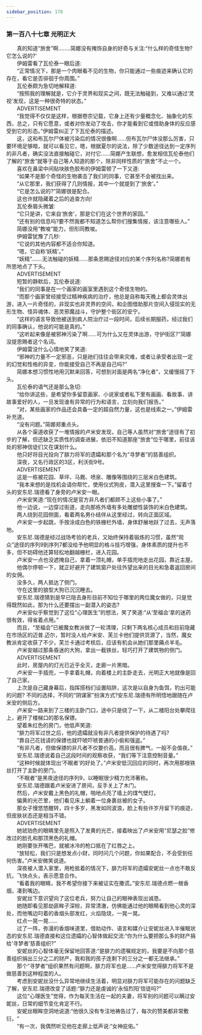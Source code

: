 ```yaml
---
sidebar_position: 178
---
```

### 第一百八十七章 光明正大  


　　真的知道“旅舍”啊.…….简娜没有掩饰自身的好奇与关注:“什么样的奇怪生物?它怎么说的?’  
　　伊姆雷看了瓦伦泰一眼后道:  
　　“正常情况下，那是一个肉眼看不见的生物，你只能通过一些痕迹来确认它的存在，看它是否徘徊于你周围。”  
　　瓦伦泰颇为急切地解释道:  
　　“按照我的理解就是，它介于灵界和现实之间，既无法触碰到，又难以通过‘灵视’发现，这是一种很奇特的状态。”  
　　ADVERTISEMENT  
　　“我觉得不仅仅是这样，根据卷宗记载，它身上还有少量概念化、抽象化的东西，总之，只有它愿意，或者对你发动了攻击，你才能看到它或借助身体的反应感受到它的形态。”伊姆雷纠正了下瓦伦泰的描述。  
　　这，这和布瓦尔尸体被污染后的情况很像啊……但布瓦尔尸体没那么厉害，只要环境足够暗，就可以看见它，嗯，根据夏尔的说法，除了少数途径达到一定序列的非凡者，确实没法直接触碰它，对付它……简娜产生联想，愈发相信瓦伦泰他们了解的“旅舍”就等于自己等人知道的那个，除非同样性质的“旅舍”不止一个。  
　　喜欢在鼻梁中间贴块肤色胶布的伊姆雷顿了一下又道:  
　　“如果不是那个奇怪的生物袭击了我们的同事，它甚至不会被找出来。  
　　“从它那里，我们获得了几则情报，其中一个就提到了‘旅舍’。”  
　　“它是怎么说的?”简娜很是配合。  
　　这也许就隐藏着之后的追查方向!  
　　瓦伦泰眉头微皱:  
　　“它只是讲，它来自‘旅舍’，那是它们在这个世界的家园。”  
　　“还有别的信息吗?要不然我都不知道怎么帮你们搜集情报，该注意哪些人。”  
　　简娜没用“教唆”能力，但形同教唆。  
　　伊姆雷犹豫了几秒:  
　　“它说的其他内容都不适合你知道。  
　　“嗯，它自称‘妖精’。”  
　　“妖精”…….无法触碰的妖精……那条恩赐途径对应的某个序列名称?简娜若有所思地点了下头。  
　　ADVERTISEMENT  
　　短暂的静默后，瓦伦泰说道:  
　　“我们的同事是在一个画家的画室里遇到这个奇怪生物的。  
　　“而那个画家曾经接受过精神疾病的治疗，他总是自称每天晚上都会灵体出游，进入一片奇怪的，非现实也非灵界的空间，和企图借助那片空间入侵现实的无形生物、怪异魂体、恶灵邪魔战斗，守护整个街区的安宁。  
　　“这样的语言导致他被送到疯人院治疗过一段时间，后续长期服药，经过我们的同事确认，他说的可能是真的。”  
　　“这听起来像是被邪神污染了啊……可为什么又在灵体出游，守护街区?”简娜没提恩赐者这个名词。  
　　伊姆雷没什么心情地笑了笑道:  
　　“邪神的力量不一定邪恶，只是祂们往往会带来灾难，或者让承受者出现一定的幻觉和性格的异变，你能接受自己不再是自己吗?”  
　　简娜本想习惯性地用沉默来回答，可想到对面是两名“净化者”，又缓慢摇了下头。  
　　瓦伦泰的语气还是那么急切:  
　　“给你讲这些，是希望你多留意画家、小说家或者私下里有画画、看故事、讲故事爱好的人，一旦发现谁有异常的行为和语言，立刻向我们报告。”  
　　“对，某些画家的作品还会具备一定的超自然力量，这也是线索之一。”伊姆雷补充道。  
　　“没有问题。”简娜郑重点头。  
　　从各个渠道收获了一堆情报的卢米安发现，自己等人虽然对“旅舍”途径有了初步的了解，但还缺乏实质性的调查进展，依旧不知道那座“旅舍”位于哪里，前往该处的邪神信徒们又在谋划什么。  
　　他只好将目光投向了腓力将军的遗孀和那个名为“寻梦者”的慈善组织。  
　　深夜，又名行政区的3区，利沃街9号。  
　　ADVERTISEMENT  
　　这是一栋被花园、草坪、马厩、喷泉、雕像等围绕的三层米白色建筑。  
　　“我本来想的是找机会请你帮忙，使用仪式狗皮，潜入这里搜查一下。”留着寸头的安东尼.瑞德看了身旁的卢米安一眼。  
　　卢米安笑道:“现在的情况是官方非凡者们都顾不上这些小事了。”  
　　他一边说，一边穿过街道，走向那栋外墙有多处雕塑性装饰的米白色建筑。  
　　两人绕到花园侧面，看着两名男仆结伴从这里经过，转向正面区域。  
　　卢米安一步起跳，手按涂成白色的铁栅栏外墙，身体舒展地跃了过去，无声落地。  
　　安东尼.瑞德是经过战场考验的老兵，又始终保持着锻炼的习惯，虽然“观众”途径的序列9到序列7都没给予他明显的格斗技巧增强，身体素质的提升也不多，但不妨碍他还算轻松地翻越栅栏，进入花园。  
　　卢米安一点也没遮掩自己，拿着一顶礼帽，单手插兜地走出花园，靠近主屋。  
　　他偶尔停顿一下，就正好避开了建筑窗户处往外望出来的目光和急着返回房间的女佣。  
　　没多久，两人抵达了侧门。  
　　守在这里的狼型大狗已沉沉睡去。  
　　安东尼.瑞德猜到是早已隐去身形目前不知位于哪里的两位魔女做的，只是觉得既然如此，那为什么还要摆出一副潜入的姿态?  
　　卢米安似乎察觉到了这位“心理医生”的想法，笑了笑道:“从‘至福会’拿的迷药很有效，得省着点用。”  
　　而且，“至福会”已被魔女教派做了一轮清理，只剩下两名核心成员和目前隐藏在市场区的迈普.迈尔，暂时没人给卢米安、芙兰卡他们提供货源了，当然，魔女教派肯定收获了不少，芙兰卡通过考核后，应该有机会从她们那里薅点羊毛。  
　　卢米安越过那条昏迷的大狗，拿出一截铁丝，轻巧打开了建筑物的侧门。  
　　ADVERTISEMENT  
　　此时，房屋内的灯光已近乎全灭，走廊一片黑暗。  
　　卢米安一手插兜，一手拿着礼帽，向着楼上的主卧走去，光明正大地就像是回了自己家。  
　　上次是自己藏身幕后，指挥搭档们设置陷阱，这次是以自身为鱼饵，钓出可能的问题? 不同的选择，不同的“阴谋家”扮演方式?安东尼.瑞德有所明悟地跟随在卢米安的侧后方。  
　　卢米安一路来到了三楼的主卧门口，途中只是绕了一下，从二楼阳台处攀爬往上，避开了楼梯口的那名保镖。  
　　望着朱红色的房门，他低声笑道:  
　　“腓力将军过世之后，他的遗孀就没有非凡者提供保护的待遇了吗?  
　　“靠自己花钱请的保镖也就吓唬吓唬普通的小偷和强盗。”  
　　“有非凡者，但做保镖的非凡者不仅要价高，而且很有脾气，一般不会值夜。”  
　　安东尼.瑞德说着自己这段时间的观察收获，“我们等下注意控制音量。”  
　　“这种时候就体现出‘不眠者’的好处了。”卢米安低沉回应的同时，再次用那根铁丝打开了主卧的房门。  
　　“不眠者”是黑夜途径的序列9，以睡眠很少精力充沛著称。  
　　安东尼.瑞德跟着卢米安进了房间，反手关上了木门。  
　　然后，卢米安戴上黑色的礼帽，啪地点亮了墙上的煤气壁灯。  
　　偏黄的光芒里，他们看见床上躺着一位身裹丝被的女子。  
　　那女子慢悠悠醒转，四十多岁，黑发如同波浪，脸上有些许岁月留下的痕迹，但皮肤状态还是相当不错。  
　　ADVERTISEMENT  
　　她琥珀色的眼睛里先是照入了发黄的光芒，接着映出了卢米安用“尼瑟之脸”修改过的脸孔和那顶黑色的礼帽。  
　　她刚要张开嘴巴，就被冰冷的枪口抵在了红唇之上。  
　　“放轻松，我们只是想发点小财，同时问几个问题，你如果配合，不会受到任何伤害。”卢米安微笑说道。  
　　深夜被人潜入家里，用枪抵着的情况下，腓力将军的遗孀安妮丝一点也不敢反抗，飞快点头，表示愿意合作。  
　　“看着我的眼睛，我不希望你接下来被证实在撒谎。”安东尼.瑞德点燃一根香烟，凑到嘴边。  
　　安妮丝下意识望向了这位老兵，努力让自己的眼神表现出诚恳。  
　　她随即看见那劫匪眸子深棕，异常清澈，仿佛能通过他的眼睛看到他心灵的深处，而他嘴边叼着的香烟头部发红，火焰隐烧，一晃一晃。  
　　红点一晃一晃……  
　　过了一阵，弥漫的香烟味道里，借助动作、语言和媒介让安妮丝进入半催眠状态的安东尼.瑞德直接和这位遗孀的心智体做起交流:“你为什么要把那么多的财产捐给‘寻梦者’慈善组织?”  
　　安妮丝的心智体毫无保留地回答道:“是腓力的遗嘱规定的，我要是不向那个慈善组织捐出三分之二的财产，我和我的孩子连剩下的三分之一都无法继承。”  
　　那个“寻梦者”组织果然有问题啊，腓力将军也是……卢米安觉得腓力将军不是做慈善到这种程度的人。  
　　考虑到安妮丝没什么异常地继续生活着，明显对腓力将军可能存在的问题缺乏了解，安东尼.瑞德改变了话题:“腓力还是虔诚的‘永恒烈阳’信徒吗?”  
　　这位“心理医生”觉得，作为每天生活在一起的夫妻，将军别的问题可以瞒过安妮丝，日常的细节变化肯定不行。  
　　安妮丝眼眸空洞地说道:“他很久没有专注地祷告过了，每次的赞美都非常敷衍。“  
　　“有一次，我偶然听见他在走廊上低声说:“女神庇佑。”  

